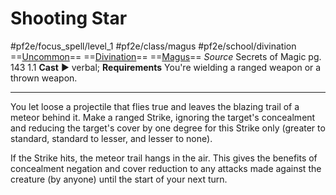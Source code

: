 # Shooting Star
#pf2e/focus_spell/level_1 #pf2e/class/magus #pf2e/school/divination 
==[Uncommon](rules/traits/uncommon.md)== ==[Divination](rules/traits/divination.md)== ==[Magus](../../../Traits/Magus.md)==
*Source* Secrets of Magic pg. 143 1.1
**Cast** ► verbal; **Requirements** You're wielding a ranged weapon or a thrown weapon.

---
You let loose a projectile that flies true and leaves the blazing trail of a meteor behind it. Make a ranged Strike, ignoring the target's concealment and reducing the target's cover by one degree for this Strike only (greater to standard, standard to lesser, and lesser to none). 

If the Strike hits, the meteor trail hangs in the air. This gives the benefits of concealment negation and cover reduction to any attacks made against the creature (by anyone) until the start of your next turn.